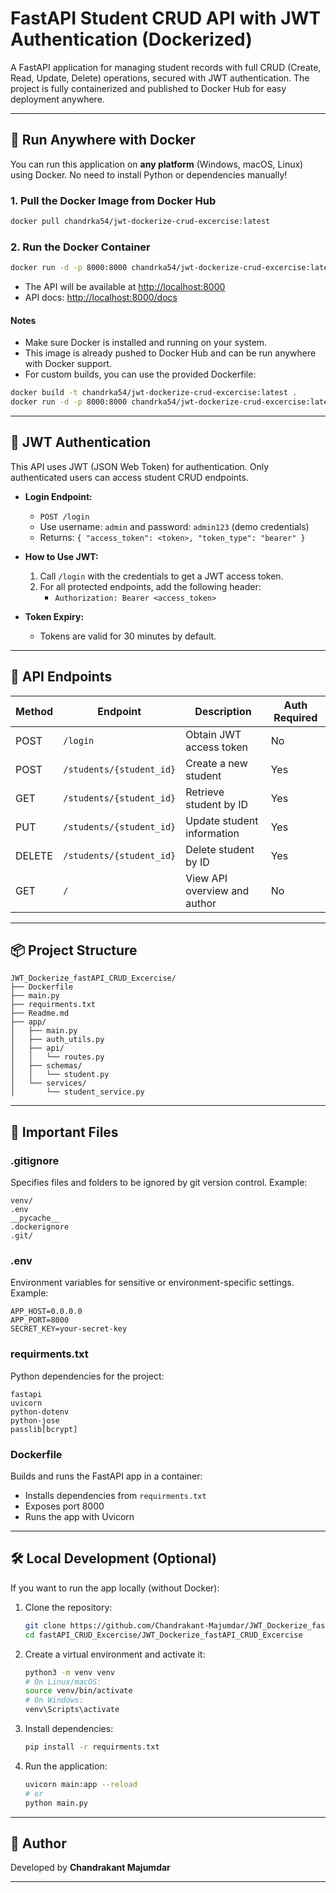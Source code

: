 # FastAPI Student CRUD API with JWT Authentication (Dockerized)

A FastAPI application for managing student records with full CRUD (Create, Read, Update, Delete) operations, secured with JWT authentication. The project is fully containerized and published to Docker Hub for easy deployment anywhere.

---

## 🚀 Run Anywhere with Docker

You can run this application on **any platform** (Windows, macOS, Linux) using Docker. No need to install Python or dependencies manually!

### 1. Pull the Docker Image from Docker Hub

```bash
docker pull chandrka54/jwt-dockerize-crud-excercise:latest
```

### 2. Run the Docker Container

```bash
docker run -d -p 8000:8000 chandrka54/jwt-dockerize-crud-excercise:latest
```

- The API will be available at [http://localhost:8000](http://localhost:8000)
- API docs: [http://localhost:8000/docs](http://localhost:8000/docs)

#### Notes
- Make sure Docker is installed and running on your system.
- This image is already pushed to Docker Hub and can be run anywhere with Docker support.
- For custom builds, you can use the provided Dockerfile:

```bash
docker build -t chandrka54/jwt-dockerize-crud-excercise:latest .
docker run -d -p 8000:8000 chandrka54/jwt-dockerize-crud-excercise:latest
```

---

## 🔐 JWT Authentication

This API uses JWT (JSON Web Token) for authentication. Only authenticated users can access student CRUD endpoints.

- **Login Endpoint:**
  - `POST /login`
  - Use username: `admin` and password: `admin123` (demo credentials)
  - Returns: `{ "access_token": <token>, "token_type": "bearer" }`

- **How to Use JWT:**
  1. Call `/login` with the credentials to get a JWT access token.
  2. For all protected endpoints, add the following header:
     - `Authorization: Bearer <access_token>`

- **Token Expiry:**
  - Tokens are valid for 30 minutes by default.

---

## 📝 API Endpoints

| Method | Endpoint                 | Description                   | Auth Required |
| ------ | ------------------------ | ----------------------------- | ------------- |
| POST   | `/login`                 | Obtain JWT access token       | No            |
| POST   | `/students/{student_id}` | Create a new student          | Yes           |
| GET    | `/students/{student_id}` | Retrieve student by ID        | Yes           |
| PUT    | `/students/{student_id}` | Update student information    | Yes           |
| DELETE | `/students/{student_id}` | Delete student by ID          | Yes           |
| GET    | `/`                      | View API overview and author  | No            |

---

## 📦 Project Structure

```
JWT_Dockerize_fastAPI_CRUD_Excercise/
├── Dockerfile
├── main.py
├── requirments.txt
├── Readme.md
├── app/
│   ├── main.py
│   ├── auth_utils.py
│   ├── api/
│   │   └── routes.py
│   ├── schemas/
│   │   └── student.py
│   └── services/
│       └── student_service.py
```

---

## 📁 Important Files

### .gitignore
Specifies files and folders to be ignored by git version control. Example:
```
venv/
.env
__pycache__
.dockerignore
.git/
```

### .env
Environment variables for sensitive or environment-specific settings. Example:
```
APP_HOST=0.0.0.0
APP_PORT=8000
SECRET_KEY=your-secret-key
```

### requirments.txt
Python dependencies for the project:
```
fastapi
uvicorn
python-dotenv
python-jose
passlib[bcrypt]
```

### Dockerfile
Builds and runs the FastAPI app in a container:
- Installs dependencies from `requirments.txt`
- Exposes port 8000
- Runs the app with Uvicorn

---

## 🛠️ Local Development (Optional)

If you want to run the app locally (without Docker):

1. Clone the repository:
   ```bash
   git clone https://github.com/Chandrakant-Majumdar/JWT_Dockerize_fastAPI_CRUD_Excercise.git
   cd fastAPI_CRUD_Excercise/JWT_Dockerize_fastAPI_CRUD_Excercise
   ```
2. Create a virtual environment and activate it:
   ```bash
   python3 -m venv venv
   # On Linux/macOS:
   source venv/bin/activate
   # On Windows:
   venv\Scripts\activate
   ```
3. Install dependencies:
   ```bash
   pip install -r requirments.txt
   ```
4. Run the application:
   ```bash
   uvicorn main:app --reload
   # or
   python main.py
   ```

---

## 👤 Author

Developed by **Chandrakant Majumdar**

---
